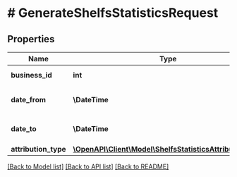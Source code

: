 # # GenerateShelfsStatisticsRequest

## Properties

Name | Type | Description | Notes
------------ | ------------- | ------------- | -------------
**business_id** | **int** | Идентификатор бизнеса. |
**date_from** | **\DateTime** | Начало периода, включительно. |
**date_to** | **\DateTime** | Конец периода, включительно. |
**attribution_type** | [**\OpenAPI\Client\Model\ShelfsStatisticsAttributionType**](ShelfsStatisticsAttributionType.md) |  |

[[Back to Model list]](../../README.md#models) [[Back to API list]](../../README.md#endpoints) [[Back to README]](../../README.md)
